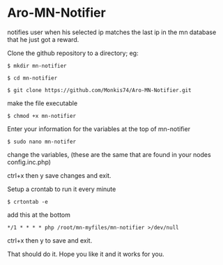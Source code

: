 # Aro-MN-Notifier
notifies user when his selected ip matches the last ip in the mn database that he just got a reward.

Clone the github repository to a directory;
eg: 

    $ mkdir mn-notifier

    $ cd mn-notifier
    
    $ git clone https://github.com/Monkis74/Aro-MN-Notifier.git


make the file executable

    $ chmod +x mn-notifier
    

Enter your information for the variables at the top of mn-notifier

    $ sudo nano mn-notifer


change the variables, (these are the same that are found in your nodes config.inc.php)

ctrl+x then y save changes and exit.
    

Setup a crontab to run it every minute

    $ crtontab -e


add this at the bottom 

    */1 * * * * php /root/mn-myfiles/mn-notifier >/dev/null 

ctrl+x then y to save and exit.
     


That should do it. Hope you like it and it works for you.

